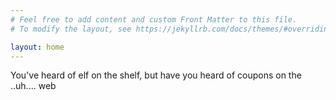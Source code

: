 ```yaml
---
# Feel free to add content and custom Front Matter to this file.
# To modify the layout, see https://jekyllrb.com/docs/themes/#overriding-theme-defaults

layout: home
---
```


You've heard of elf on the shelf, but have you heard of coupons on the ..uh.... web